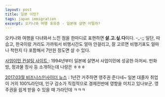 ```yaml
--- 
layout: post  
title: 일본 이민?    
tags: japan immigration         
excerpt: 오키나와 여행 휴유증 - 일본에 살면 어떨까?             
---  
```


오키나와 여행을 다녀와서 느낀 점을 한마디로 표현하면 **살.고.싶.다**이다. 
-_-;; 일단, 따습고, 한국이랑 거리도 가까워서 비행시간도 얼마 안걸리고, 잘 고르면 비행기표도 얼마나 착한지 다 포함해서 7만원 정도면 살 수 있다.  


[사업이민 컨설팅 사이트 ](http://blog.naver.com/jumbo1989) : 1994년부터 일본에 살면서 사업이민에 성공한 아저씨. 만화방, 청과물 장사 등 소개하는데 나랑은 ㅎㅎㅎ   

[2017.03월 비즈니스인사이더 뉴스](http://www.businessinsider.com/japan-permanent-residency-rules-relaxed-2017-3?utm_content=buffer8db9f&utm_medium=social&utm_source=facebook.com&utm_campaign=buffer-bi) : 1년간 거주하면 영주권 준다네~ 일본 대졸자 취업이 거의 100%라던데, 인구 감소가 직접적으로 경제전반에 영향을 미치고 있나보군. 영주권을 쉽게 받을 수 있을 때 가라던데 ㅋㅋㅋ